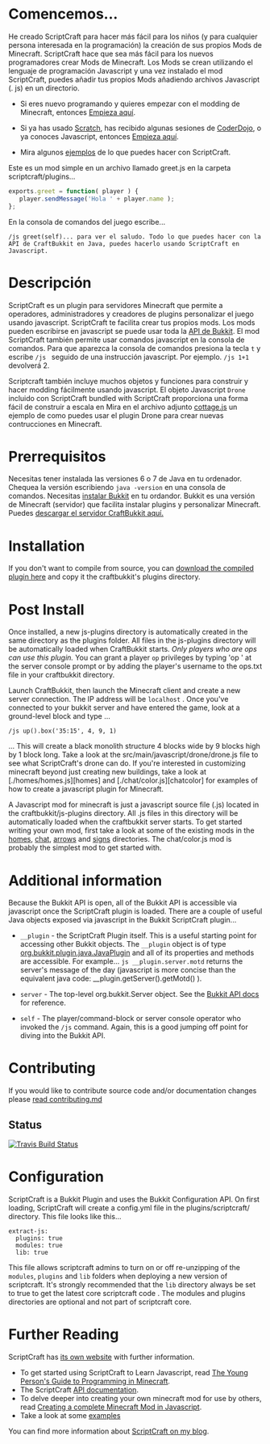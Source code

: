 # Comencemos...

He creado ScriptCraft para hacer más fácil para los niños (y para cualquier persona
interesada en la programación) la creación de sus propios Mods de Minecraft. 
ScriptCraft hace que sea más fácil para los nuevos programadores crear
Mods de Minecraft. Los Mods se crean utilizando el lenguaje de programación Javascript
y una vez instalado el mod ScriptCraft, puedes añadir tus
propios Mods añadiendo archivos Javascript (. js) en un directorio.

 * Si eres nuevo programando y quieres empezar con el modding de Minecraft, entonces [Empieza aquí][ypgpm].
 * Si ya has usado [Scratch][scr], has recibido algunas sesiones de [CoderDojo][cd], o ya conoces Javascript, entonces [Empieza aquí][cda].

 * Mira algunos [ejemplos][ytpl] de lo que puedes hacer con ScriptCraft.

Este es un mod simple en un archivo llamado greet.js en la carpeta scriptcraft/plugins...

```javascript
exports.greet = function( player ) {
   player.sendMessage('Hola ' + player.name );
};
```

En la consola de comandos del juego escribe...

    /js greet(self)... para ver el saludo. Todo lo que puedes hacer con la API de CraftBukkit en Java, puedes hacerlo usando ScriptCraft en Javascript.

# Descripción

ScriptCraft es un plugin para servidores Minecraft que permite a operadores,
administradores y creadores de plugins personalizar el juego usando javascript.
ScriptCraft te facilita crear tus propios mods. Los mods
pueden escribirse en javascript se puede usar toda la [API de Bukkit][bukkit].  El mod
ScriptCraft también permite usar comandos javascript en la consola de comandos.  Para que aparezca la consola de comandos presiona la tecla `t` y escribe `/js ` seguido de una instrucción javascript.  Por ejemplo. `/js 1+1` devolverá
2.


Scriptcraft también incluye muchos objetos y funciones para construir y 
hacer modding fácilmente usando javascript.
El objeto Javascript `Drone` incluido con ScriptCraft
bundled with ScriptCraft proporciona una forma fácil de construir a escala en
Mira en el archivo adjunto [cottage.js][cottage] un ejemplo de como
puedes usar el plugin Drone para crear nuevas contrucciones en Minecraft.

[drone]: https://github.com/walterhiggins/ScriptCraft/tree/master/src/main/javascript/drone/drone.js
[cottage]: https://github.com/walterhiggins/ScriptCraft/tree/master/src/main/javascript//drone/cottage.js
[bukkit]: http://dl.bukkit.org/

# Prerrequisitos

Necesitas tener instalada las versiones 6 o 7 de Java en tu ordenador.
Chequea la versión escribiendo  `java -version` en una consola de comandos.
Necesitas  [instalar Bukkit][ib] en tu ordandor. Bukkit
es una versión de Minecraft (servidor) que facilita instalar 
plugins y personalizar Minecraft.  Puedes [descargar el servidor CraftBukkit
aquí.][cbdl]

# Installation

If you don't want to compile from source, you can [download the
compiled plugin here][dl] and copy it the craftbukkit's plugins
directory.

# Post Install

Once installed, a new js-plugins directory is automatically created in
the same directory as the plugins folder.  All files in the js-plugins
directory will be automatically loaded when CraftBukkit starts.  *Only
players who are ops can use this plugin.* You can grant a player `op`
privileges by typing 'op <username>' at the server console prompt or
by adding the player's username to the ops.txt file in your
craftbukkit directory.

Launch CraftBukkit, then launch the Minecraft client and create a new
server connection. The IP address will be `localhost` . Once you've
connected to your bukkit server and have entered the game, look at a
ground-level block and type ...

    /js up().box('35:15', 4, 9, 1)

... This will create a black monolith structure 4 blocks wide by 9
blocks high by 1 block long.  Take a look at the
src/main/javascript/drone/drone.js file to see what ScriptCraft's
drone can do.  If you're interested in customizing minecraft beyond
just creating new buildings, take a look at [./homes/homes.js][homes]
and [./chat/color.js][chatcolor] for examples of how to create a
javascript plugin for Minecraft.

[ho]: blob/master/src/main/javascript/plugins/homes/homes.js
[ch]: blob/master/src/main/javascript/plugins/chat/color.js
[ar]: blob/master/src/main/javascript/plugins/arrows/arrows.js
[si]: blob/master/src/main/javascript/modules/signs/menu.js

A Javascript mod for minecraft is just a javascript source file (.js)
located in the craftbukkit/js-plugins directory. All .js files in this
directory will be automatically loaded when the craftbukkit server
starts. To get started writing your own mod, first take a look at some
of the existing mods in the [homes][ho], [chat][ch], [arrows][ar] and
[signs][si] directories. The chat/color.js mod is probably the
simplest mod to get started with.

# Additional information

Because the Bukkit API is open, all of the Bukkit API is accessible
via javascript once the ScriptCraft plugin is loaded. There are a
couple of useful Java objects exposed via javascript in the Bukkit
ScriptCraft plugin...

 * `__plugin` - the ScriptCraft Plugin itself. This is a useful
   starting point for accessing other Bukkit objects. The `__plugin`
   object is of type [org.bukkit.plugin.java.JavaPlugin][api] and all
   of its properties and methods are accessible. For example... `js
   __plugin.server.motd` returns the server's message of the day
   (javascript is more concise than the equivalent java code:
   __plugin.getServer().getMotd() ).

 * `server` - The top-level org.bukkit.Server object. See the [Bukkit API docs][bukapi] for reference.

 * `self` - The player/command-block or server console operator who
   invoked the `/js` command. Again, this is a good jumping off point for
   diving into the Bukkit API.

[dl]: http://scriptcraftjs.org/download
[api]: http://jd.bukkit.org/apidocs/org/bukkit/plugin/java/JavaPlugin.html
[ib]: http://wiki.bukkit.org/Setting_up_a_server
[cbdl]: http://dl.bukkit.org/downloads/craftbukkit/
[bukapi]: http://jd.bukkit.org/apidocs/

# Contributing

If you would like to contribute source code and/or documentation changes please [read contributing.md][contrib]

## Status

[![Travis Build Status](https://api.travis-ci.org/walterhiggins/ScriptCraft.png)](http://travis-ci.org/walterhiggins/ScriptCraft)

# Configuration

ScriptCraft is a Bukkit Plugin and uses the Bukkit Configuration
API. On first loading, ScriptCraft will create a config.yml file in
the plugins/scriptcraft/ directory. This file looks like this...

    extract-js:
      plugins: true
      modules: true
      lib: true

This file allows scriptcraft admins to turn on or off re-unzipping of the `modules`,
`plugins` and `lib` folders when deploying a new version of
scriptcraft. It's strongly recommended that the `lib` directory always
be set to true to get the latest core scriptcraft code . The modules
and plugins directories are optional and not part of scriptcraft core.

# Further Reading

ScriptCraft has [its own website][website] with further information.

 * To get started using ScriptCraft to Learn Javascript, read [The Young Person's Guide to Programming in Minecraft][yp].
 * The ScriptCraft [API documentation][api].
 * To delve deeper into creating your own minecraft mod for use by others, read [Creating a complete Minecraft Mod in  Javascript][mm].
 * Take a look at some [examples][ex]

You can find more information about [ScriptCraft on my blog][blog].

[blog]: http://walterhiggins.net/blog/cat-index-scriptcraft.html
[buk]: https://github.com/walterhiggins/ScriptCraft/blob/master/bukkit.md
[yp]: docs/YoungPersonsGuideToProgrammingMinecraft.md
[mm]: docs/Anatomy-of-a-Plugin.md
[api]: https://github.com/walterhiggins/ScriptCraft/blob/master/docs/API-Reference.md
[website]: http://scriptcraftjs.org/
[ypgpm]: docs/YoungPersonsGuideToProgrammingMinecraft.md
[cd]: http://coderdojo.com/
[scr]: http://scratch.mit.edu/
[cda]: http://cdathenry.wordpress.com/category/modderdojo/
[ytpl]: http://www.youtube.com/watch?v=DDp20SKm43Y&list=PL4Tw0AgXQZH5BiFHqD2hXyXQi0-qFbGp_
[ex]: ../../tree/master/src/main/javascript/plugins/examples
[contrib]: contributing.md
